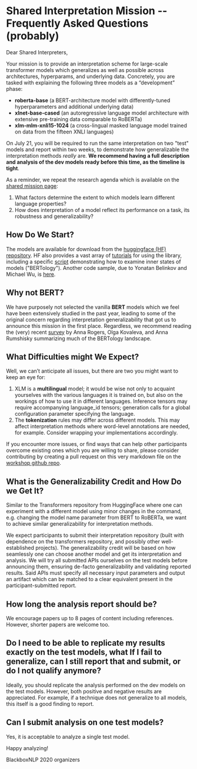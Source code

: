 # Shared Interpretation Mission -- Frequently Asked Questions (probably)

Dear Shared Interpreters,

Your mission is to provide an interpretation scheme for large-scale transformer models which generalizes as well as possible across architectures, hyperparams, and underlying data. Concretely, you are tasked with explaining the following three models as a “development” phase:

*   **roberta-base** (a BERT-architecture model with differently-tuned hyperparameters and additional underlying data)
*   **xlnet-base-cased** (an autoregressive language model architecture with extensive pre-training data comparable to RoBERTa)
*   **xlm-mlm-xnli15-1024** (a cross-lingual masked language model trained on data from the fifteen XNLI languages)

On July 21, you will be required to run the same interpretation on two "test" models and report within two weeks, to demonstrate how generalizable the interpretation methods _really_ are. **We recommend having a full description and analysis of the dev models ready before this time, as the timeline is tight**.

As a reminder, we repeat the research agenda which is available on the [shared mission page](https://blackboxnlp.github.io/shared):

1. What factors determine the extent to which models learn different language properties?
1. How does interpretation of a model reflect its performance on a task, its robustness and generalizability?

## How Do We Start?

The models are available for download from the [huggingface (HF) repository](https://huggingface.co/transformers/pretrained_models.html). HF also provides a vast array of [tutorials](https://huggingface.co/transformers/index.html) for using the library, including a specific [script](https://github.com/huggingface/transformers/blob/master/examples/run_bertology.py) demonstrating how to examine inner states of models ("BERTology").
Another code sample, due to Yonatan Belinkov and Michael Wu, is [here](https://github.com/johnmwu/contextual-corr-analysis/blob/master/get_transformer_representations.py).

## Why not BERT?

We have purposely not selected the vanilla **BERT** models which we feel have been extensively studied in the past year, leading to some of the original concern regarding interpretation generalizability that got us to announce this mission in the first place.
Regardless, we recommend reading the (very) recent [survey](https://arxiv.org/abs/2002.12327) by Anna Rogers, Olga Kovaleva, and Anna Rumshisky summarizing much of the BERTology landscape.


## What Difficulties might We Expect?

Well, we can’t anticipate all issues, but there are two you might want to keep an eye for:

1. XLM is a **multilingual** model; it would be wise not only to acquaint yourselves with the various languages it is trained on, but also on the workings of how to use it in different languages. Inference tensors may require accompanying language_id tensors; generation calls for a global configuration parameter specifying the language.
1. The **tokenization** rules may differ across different models. This may affect interpretation methods where word-level annotations are needed, for example. Consider wrapping your implementations accordingly.

If you encounter more issues, or find ways that can help other participants overcome existing ones which you are willing to share, please consider contributing by creating a pull request on this very markdown file on the [workshop github repo](https://github.com/blackboxnlp/blackboxnlp.github.io).

## What is the Generalizability Credit and How Do we Get It?

Similar to the Transformers repository from HuggingFace where one can experiment with a different model using minor changes in the command, e.g. changing the model name parameter from BERT to RoBERTa, we want to achieve similar generalizability for interpretation methods.

We expect participants to submit their interpretation repository (built with dependence on the transformers repository, and possibly other well-established projects). The generalizability credit will be based on how seamlessly one can choose another model and get its interpretation and analysis. We will try all submitted APIs ourselves on the test models before announcing them, ensuring de-facto generalizability and validating reported results. Said APIs must specify all necessary input parameters and output an artifact which can be matched to a clear equivalent present in the participant-submitted report.

##  How long the analysis report should be?

We encourage papers up to 8 pages of content including references. However, shorter papers are welcome too.


## Do I need to be able to replicate my results exactly on the test models, what If I fail to generalize, can I still report that and submit, or do I not qualify anymore?

Ideally, you should replicate the analysis performed on the dev models on the test models. However, both positive and negative results are appreciated. For example, if a technique does not generalize to all models, this itself is a good finding to report.

## Can I submit analysis on one test models?

Yes, it is acceptable to analyze a single test model. 


Happy analyzing!

  BlackboxNLP 2020 organizers
